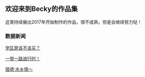 ## 欢迎来到Becky的作品集

这里持续展出2017年开始制作的作品，很不成熟，但是会继续努力哒！

### 数据新闻

[学区房该不该买？](https://beckychanzc.github.io/datanews/xuequ/index/5.html) 

[一带一路进行时！](https://public.tableau.com/profile/chenqiuyi#!/vizhome/_19675/sheet20) 

[猎德·水乡情～](https://beckychanzc.github.io/datanews/liede/start%20scene/start%20scene1.html) 
